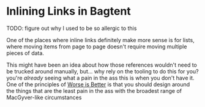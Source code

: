 # Inlining Links in Bagtent

TODO: figure out why I used to be so allergic to this

One of the places where inline links definitely make more sense is for lists, where moving items from page to page doesn't require moving multiple pieces of data.

This might have been an idea about how those references wouldn't need to be trucked around manually, but... why rely on the tooling to do this for you? you're *already* seeing what a pain in the ass this is when you don't have it. One of the principles of [Worse is Better](8d87892e-c2dd-4be5-998e-0e0908a1e99b.md) is that you should design around the things that are the least pain in the ass with the broadest range of MacGyver-like circumstances
